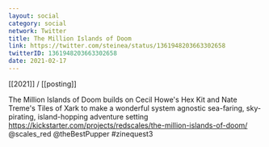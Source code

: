 ```yaml
---
layout: social
category: social
network: Twitter
title: The Million Islands of Doom
link: https://twitter.com/steinea/status/1361948203663302658
twitterID: 1361948203663302658
date: 2021-02-17
---
```


[[2021]] / [[posting]]

The Million Islands of Doom builds on Cecil Howe's Hex Kit and Nate Treme's Tiles of Xark to make a wonderful system agnostic sea-faring, sky-pirating, island-hopping adventure setting <https://kickstarter.com/projects/redscales/the-million-islands-of-doom/> @scales_red @theBestPupper #zinequest3
